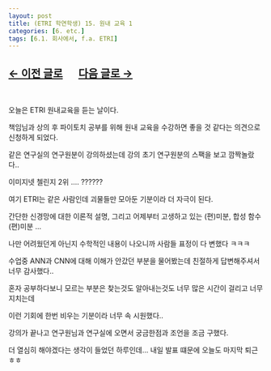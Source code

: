 ```yaml
---
layout: post
title: (ETRI 학연학생) 15. 원내 교육 1
categories: [6. etc.]
tags: [6.1. 회사에서, f.a. ETRI]
---
```


## [←  이전 글로](https://maizer2.github.io/6.%20etc2022/04/23/(ETRI-학연학생)-14.시험-끝.html) 　 [다음 글로 →](https://maizer2.github.io/6.%20etc2022/04/28/(ETRI-학연학생)-16.-발표-끝.html)

<br/>

오늘은 ETRI 원내교육을 듣는 날이다.

책임님과 상의 후 파이토치 공부를 위해 원내 교육을 수강하면 좋을 것 같다는 의견으로 신청하게 되었다.

같은 연구실의 연구원분이 강의하셨는데 강의 초기 연구원분의 스팩을 보고 깜짝놀랐다..

이미지넷 첼린지 2위 .... ?????? 

여기 ETRI는 같은 사람인데 괴물들만 모아둔 기분이라 더 자극이 된다.

간단한 신경망에 대한 이론적 설명, 그리고 어제부터 고생하고 있는 (편)미분, 합성 함수 (편)미분 ...

나만 어려웠던게 아닌지 수학적인 내용이 나오니까 사람들 표정이 다 변했다 ㅋㅋㅋ

수업중 ANN과 CNN에 대해 이해가 안갔던 부분을 물어봤는데 친절하게 답변해주셔서 너무 감사했다..

혼자 공부하다보니 모르는 부분은 찾는것도 알아내는것도 너무 많은 시간이 걸리고 너무 지치는데

이런 기회에 한번 비우는 기분이라 너무 속 시원했다..

강의가 끝나고 연구원님과 연구실에 오면서 궁금한점과 조언을 조금 구했다.

더 열심히 해야겠다는 생각이 들었던 하루인데... 내일 발표 떄문에 오늘도 마지막 퇴근 ㅎㅎ